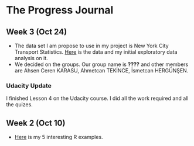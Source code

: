 # The Progress Journal

## Week 3 (Oct 24)

+ The data set I am propose to use in my project is New York City Transport Statistics. [Here](https://www.kaggle.com/stoney71/new-york-city-transport-statistics) is the data and my initial exploratory data analysis on it.
+ We decided on the groups. Our group name is **????** and other members are Ahsen Ceren KARASU, Ahmetcan TEKİNCE, İsmetcan HERGÜNŞEN.

### Udacity Update 
I finished Lesson 4 on the Udacity course. I did all the work required and all the quizes. 

## Week 2 (Oct 10)

+ [Here](files/interesting_examples2.html) is my 5 interesting R examples.

